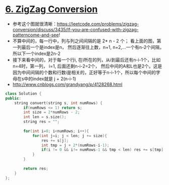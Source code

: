 # [6. ZigZag Conversion](https://leetcode.com/problems/zigzag-conversion/)
* 参考这个图就很清晰：https://leetcode.com/problems/zigzag-conversion/discuss/3435/If-you-are-confused-with-zigzag-patterncome-and-see!
* 不算中间的，每一行中，列与列之间间隔的是 2* n - 2 个； 看上面的图，第一列最后一个是index是n， 然后逐渐往上数，n+1, n+2,...一个有n-2个间隔，所以下一个index是2n-2
* 接下来看中间的，对于每一个行i, 在i所在的列，从i到最后还有n-i-1个，比如n=4时，第一列， i=1, 后面还剩n-i-2=2个， 然后中间的A和L也是2个。这是因为中间间隔的个数和行数i是相关的，正好等于n-i-1个，所以每个中间的字母在s中的index就是 j + 2(n-i-1)
* http://www.cnblogs.com/grandyang/p/4128268.html


```c++
class Solution {
public:
    string convert(string s, int numRows) {
        if(numRows <= 1) return s;
        int size = 2*numRows - 2;
        int len = s.size();
        string res = "";
        
        for(int i=0; i<numRows; i++){
            for(int j=i; j < len; j += size){
                res += s[j];
                int tmp = j + 2*(numRows-i-1);
                if(i != 0 && i!= numRows-1 && tmp < len) res += s[tmp];
            }
        }
        
        return res;
    }
};

```
